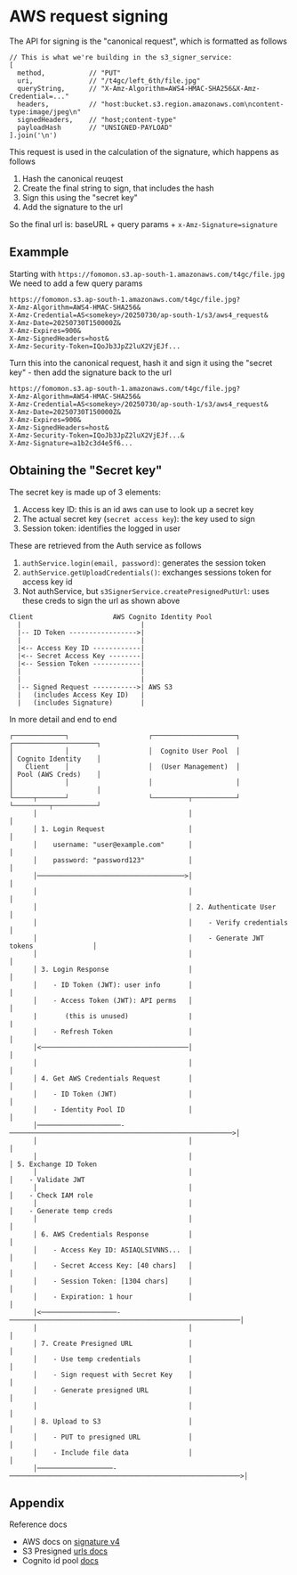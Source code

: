 # AWS request signing 

The API for signing is the "canonical request", which is formatted as follows 
```console 
// This is what we're building in the s3_signer_service:
[
  method,           // "PUT"
  uri,              // "/t4gc/left_6th/file.jpg"
  queryString,      // "X-Amz-Algorithm=AWS4-HMAC-SHA256&X-Amz-Credential=..."
  headers,          // "host:bucket.s3.region.amazonaws.com\ncontent-type:image/jpeg\n"
  signedHeaders,    // "host;content-type"
  payloadHash       // "UNSIGNED-PAYLOAD"
].join('\n')
```
This request is used in the calculation of the signature, which happens as follows 
1. Hash the canonical reuqest 
2. Create the final string to sign, that includes the hash
3. Sign this using the "secret key" 
4. Add the signature to the url 

So the final url is: baseURL + query params + `x-Amz-Signature=signature`

## Exammple 

Starting with `https://fomomon.s3.ap-south-1.amazonaws.com/t4gc/file.jpg`
We need to add a few query params
```
https://fomomon.s3.ap-south-1.amazonaws.com/t4gc/file.jpg?
X-Amz-Algorithm=AWS4-HMAC-SHA256&
X-Amz-Credential=AS<somekey>/20250730/ap-south-1/s3/aws4_request&
X-Amz-Date=20250730T150000Z&
X-Amz-Expires=900&
X-Amz-SignedHeaders=host&
X-Amz-Security-Token=IQoJb3JpZ2luX2VjEJf...
```
Turn this into the canonical request, hash it and sign it using the "secret key" - then add the signature back to the url
```
https://fomomon.s3.ap-south-1.amazonaws.com/t4gc/file.jpg?
X-Amz-Algorithm=AWS4-HMAC-SHA256&
X-Amz-Credential=AS<somekey>/20250730/ap-south-1/s3/aws4_request&
X-Amz-Date=20250730T150000Z&
X-Amz-Expires=900&
X-Amz-SignedHeaders=host&
X-Amz-Security-Token=IQoJb3JpZ2luX2VjEJf...&
X-Amz-Signature=a1b2c3d4e5f6...
```

## Obtaining the "Secret key" 

The secret key is made up of 3 elements: 
1. Access key ID: this is an id aws can use to look up a secret key 
2. The actual secret key (`secret access key`): the key used to sign 
3. Session token: identifies the logged in user 

These are retrieved from the Auth service as follows 
1. `authService.login(email, password)`: generates the session token
2. `authService.getUploadCredentials()`: exchanges sessions token for access key id
3. Not authService, but `s3SignerService.createPresignedPutUrl`: uses these creds to sign the url as shown above

```
Client                    AWS Cognito Identity Pool
  |                              |
  |-- ID Token ----------------->|
  |                              |
  |<-- Access Key ID ------------|
  |<-- Secret Access Key --------|
  |<-- Session Token ------------|
  |                              |
  |                              |
  |-- Signed Request ----------->| AWS S3
  |   (includes Access Key ID)   |
  |   (includes Signature)       |
```
In more detail and end to end 
```
┌─────────────┐                    ┌─────────────────────┐                    ┌─────────────────────┐
│             │                    │  Cognito User Pool  │                    │ Cognito Identity    │
│   Client    │                    │  (User Management)  │                    │ Pool (AWS Creds)    │
│             │                    │                     │                    │                     │
└─────┬───────┘                    └─────────┬───────────┘                    └─────────┬───────────┘
      │                                      │                                        │
      │ 1. Login Request                     │                                        │
      │    username: "user@example.com"      │                                        │
      │    password: "password123"           │                                        │
      │─────────────────────────────────────>│                                        │
      │                                      │                                        │
      │                                      │ 2. Authenticate User                   │
      │                                      │    - Verify credentials                │
      │                                      │    - Generate JWT tokens               │
      │                                      │                                        │
      │ 3. Login Response                    │                                        │
      │    - ID Token (JWT): user info       │                                        │
      │    - Access Token (JWT): API perms   │                                        │
      |       (this is unused)               |                                        |
      │    - Refresh Token                   │                                        │
      │<─────────────────────────────────────│                                        │
      │                                      │                                        │
      │ 4. Get AWS Credentials Request       │                                        │
      │    - ID Token (JWT)                  │                                        │
      │    - Identity Pool ID                │                                        │
      │─────────────────────-────────────────────────────────────────────────────────>│
      │                                      │                                        │
      │                                      │                                        │ 5. Exchange ID Token
      │                                      │                                        │    - Validate JWT
      │                                      │                                        │    - Check IAM role
      │                                      │                                        │    - Generate temp creds
      │                                      │                                        │
      │ 6. AWS Credentials Response          │                                        │
      │    - Access Key ID: ASIAQLSIVNNS...  │                                        │
      │    - Secret Access Key: [40 chars]   │                                        │
      │    - Session Token: [1304 chars]     │                                        │
      │    - Expiration: 1 hour              │                                        │
      │<───────────────────-──────────────────────────────────────────────────────────│
      │                                      │                                        │
      │ 7. Create Presigned URL              │                                        │
      │    - Use temp credentials            │                                        │
      │    - Sign request with Secret Key    │                                        │
      │    - Generate presigned URL          │                                        │
      │                                      │                                        │
      │ 8. Upload to S3                      │                                        │
      │    - PUT to presigned URL            │                                        │
      │    - Include file data               │                                        │
      │───────────────────-──────────────────────────────────────────────────────────>│
```
## Appendix 

Reference docs 
* AWS docs on [signature v4](https://docs.aws.amazon.com/IAM/latest/UserGuide/reference_sigv-create-signed-request.html)
* S3 Presigned [urls docs](https://docs.aws.amazon.com/AmazonS3/latest/userguide/ShareObjectPreSignedURL.html)
* Cognito id pool [docs](https://docs.aws.amazon.com/cognito/latest/developerguide/authentication.html)

